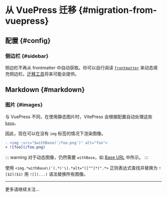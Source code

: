 # 从 VuePress 迁移 {#migration-from-vuepress}

## 配置 {#config}

### 侧边栏 {#sidebar}

侧边栏不再从 frontmatter 中自动获取。你可以自行阅读 [`frontmatter`](https://github.com/vuejs/vitepress/issues/572#issuecomment-1170116225) 来动态填充侧边栏。[迁移工具](https://github.com/vuejs/vitepress/issues/96)将来可能会提供。

## Markdown {#markdown}

### 图片 {#images}

与 VuePress 不同，在使用静态图片时，VitePress 会根据配置自动处理这些 [`base`](./asset-handling#base-url)。

因此，现在可以在没有 `img` 标签的情况下渲染图像。

```diff
- <img :src="$withBase('/foo.png')" alt="foo">
+ ![foo](/foo.png)
```

::: warning
对于动态图像，仍然需要 `withBase`，如 [Base URL](./asset-handling#base-url) 中所示。
:::

使用 `<img.*withBase\('(.*)'\).*alt="([^"]*)".*>` 正则表达式查找并替换为 `![$2]($1)` 用 `![](...)` 语法替换所有图像。

---

更多请继续关注...
